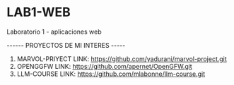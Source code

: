 # LAB1-WEB
Laboratorio 1 - aplicaciones web

------ PROYECTOS DE MI INTERES -----
1. MARVOL-PRIYECT LINK: https://github.com/yadurani/marvol-project.git
2. OPENGGFW LINK: https://github.com/apernet/OpenGFW.git
3. LLM-COURSE LINK: https://github.com/mlabonne/llm-course.git

